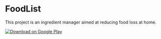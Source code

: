 # FoodList
This project is an ingredient manager aimed at reducing food loss at home.

[![Download on Google Play](./images/GetItOnGooglePlay_Badge_Print_color_English.png)](https://play.google.com/store/apps/details?id=com.forgerwise.foodlist)
